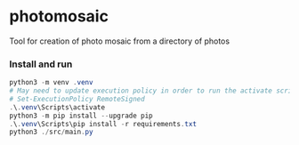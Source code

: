 # photomosaic
Tool for creation of photo mosaic from a directory of photos

### Install and run
```powershell
python3 -m venv .venv
# May need to update execution policy in order to run the activate script:
# Set-ExecutionPolicy RemoteSigned
.\.venv\Scripts\activate
python3 -m pip install --upgrade pip
.\.venv\Scripts\pip install -r requirements.txt
python3 ./src/main.py
```
